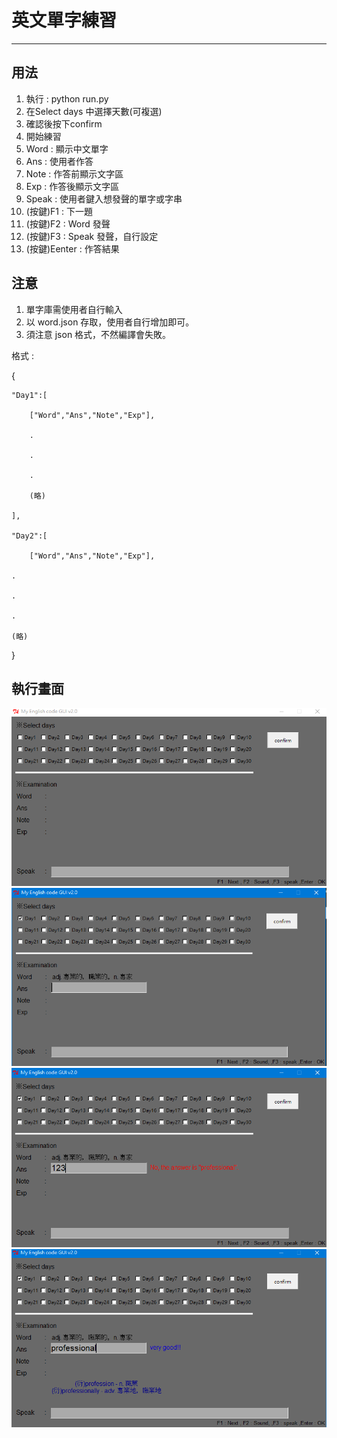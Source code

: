 # 英文單字練習
___
## 用法
1. 執行 : python run.py
2. 在Select days 中選擇天數(可複選)
3. 確認後按下confirm
4. 開始練習
5. Word  : 顯示中文單字 
6. Ans   : 使用者作答
7. Note  : 作答前顯示文字區
8. Exp   : 作答後顯示文字區
9. Speak : 使用者鍵入想發聲的單字或字串
10. (按鍵)F1 : 下一題
11. (按鍵)F2 : Word 發聲
12. (按鍵)F3 : Speak 發聲，自行設定
13. (按鍵)Eenter : 作答結果

## 注意
1. 單字庫需使用者自行輸入
2. 以 word.json 存取，使用者自行增加即可。
3. 須注意 json 格式，不然編譯會失敗。

格式 : 

{

	"Day1":[

		["Word","Ans","Note","Exp"],

		.

		.

		.

		(略)

	],

	"Day2":[

		["Word","Ans","Note","Exp"],

	.

	.

	.

	(略)

}

## 執行畫面
![](1.PNG)
![](2.PNG)
![](3.PNG)
![](4.PNG)